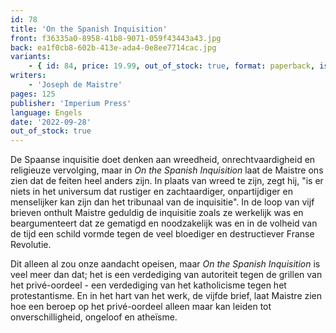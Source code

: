 ```yaml
---
id: 78
title: 'On the Spanish Inquisition'
front: f36335a0-8958-41b8-9071-059f43443a43.jpg
back: ea1f0cb8-602b-413e-ada4-0e8ee7714cac.jpg
variants:
    - { id: 84, price: 19.99, out_of_stock: true, format: paperback, isbn: 978-1-922602-61-9 }
writers:
    - 'Joseph de Maistre'
pages: 125
publisher: 'Imperium Press'
language: Engels
date: '2022-09-28'
out_of_stock: true
---
```


De Spaanse inquisitie doet denken aan wreedheid, onrechtvaardigheid en religieuze vervolging, maar in *On the Spanish Inquisition* laat de Maistre ons zien dat de feiten heel anders zijn. In plaats van wreed te zijn, zegt hij, "is er niets in het universum dat rustiger en zachtaardiger, onpartijdiger en menselijker kan zijn dan het tribunaal van de inquisitie". In de loop van vijf brieven onthult Maistre geduldig de inquisitie zoals ze werkelijk was en beargumenteert dat ze gematigd en noodzakelijk was en in de volheid van de tijd een schild vormde tegen de veel bloediger en destructiever Franse Revolutie.

Dit alleen al zou onze aandacht opeisen, maar *On the Spanish Inquisition* is veel meer dan dat; het is een verdediging van autoriteit tegen de grillen van het privé-oordeel - een verdediging van het katholicisme tegen het protestantisme. En in het hart van het werk, de vijfde brief, laat Maistre zien hoe een beroep op het privé-oordeel alleen maar kan leiden tot onverschilligheid, ongeloof en atheïsme.
